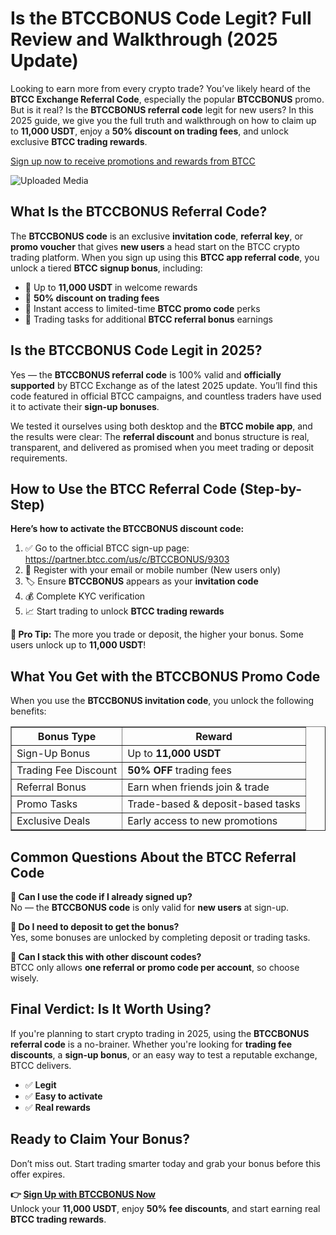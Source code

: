 
<h1>Is the BTCCBONUS Code Legit? Full Review and Walkthrough (2025 Update)</h1>
<p>Looking to earn more from every crypto trade? You’ve likely heard of the <strong>BTCC Exchange Referral Code</strong>, especially the popular <strong>BTCCBONUS</strong> promo. But is it real? Is the <strong>BTCCBONUS referral code</strong> legit for new users? In this 2025 guide, we give you the full truth and walkthrough on how to claim up to <strong>11,000 USDT</strong>, enjoy a <strong>50% discount on trading fees</strong>, and unlock exclusive <strong>BTCC trading rewards</strong>.</p>

<p><a href="https://partner.btcc.com/us/c/BTCCBONUS/9303" target="_blank">Sign up now to receive promotions and rewards from BTCC</a></p>
<img class="_1sjywpl0 bc5nci19k bc5nci4t0 bc5nci45b bc5nci4ow" alt="Uploaded Media" src="https://images.mirror-media.xyz/publication-images/fnEE2CLwyPt3H54inxWk7.png?height=960&amp;width=1920">
<h2>What Is the BTCCBONUS Referral Code?</h2>
<p>The <strong>BTCCBONUS code</strong> is an exclusive <strong>invitation code</strong>, <strong>referral key</strong>, or <strong>promo voucher</strong> that gives <strong>new users</strong> a head start on the BTCC crypto trading platform. When you sign up using this <strong>BTCC app referral code</strong>, you unlock a tiered <strong>BTCC signup bonus</strong>, including:</p>
<ul>
<li>🔹 Up to <strong>11,000 USDT</strong> in welcome rewards</li>
<li>🔹 <strong>50% discount on trading fees</strong></li>
<li>🔹 Instant access to limited-time <strong>BTCC promo code</strong> perks</li>
<li>🔹 Trading tasks for additional <strong>BTCC referral bonus</strong> earnings</li>
</ul>
<h2>Is the BTCCBONUS Code Legit in 2025?</h2>
<p>Yes — the <strong>BTCCBONUS referral code</strong> is 100% valid and <strong>officially supported</strong> by BTCC Exchange as of the latest 2025 update. You’ll find this code featured in official BTCC campaigns, and countless traders have used it to activate their <strong>sign-up bonuses</strong>.</p>
<p>We tested it ourselves using both desktop and the <strong>BTCC mobile app</strong>, and the results were clear: The <strong>referral discount</strong> and bonus structure is real, transparent, and delivered as promised when you meet trading or deposit requirements.</p>
<h2>How to Use the BTCC Referral Code (Step-by-Step)</h2>
<p><strong>Here’s how to activate the BTCCBONUS discount code:</strong></p>
<ol>
<li>✅ Go to the official BTCC sign-up page: <br><a href="https://partner.btcc.com/us/c/BTCCBONUS/9303" target="_blank">https://partner.btcc.com/us/c/BTCCBONUS/9303</a></li>
<li>🧾 Register with your email or mobile number (New users only)</li>
<li>🏷️ Ensure <strong>BTCCBONUS</strong> appears as your <strong>invitation code</strong></li>
<li>💰 Complete KYC verification</li>
<li>📈 Start trading to unlock <strong>BTCC trading rewards</strong></li>
</ol>
<p><strong>🔐 Pro Tip:</strong> The more you trade or deposit, the higher your bonus. Some users unlock up to <strong>11,000 USDT</strong>!</p>
<h2>What You Get with the BTCCBONUS Promo Code</h2>
<p>When you use the <strong>BTCCBONUS invitation code</strong>, you unlock the following benefits:</p>
<table border="1" cellpadding="8" cellspacing="0">
<tr><th>Bonus Type</th><th>Reward</th></tr>
<tr><td>Sign-Up Bonus</td><td>Up to <strong>11,000 USDT</strong></td></tr>
<tr><td>Trading Fee Discount</td><td><strong>50% OFF</strong> trading fees</td></tr>
<tr><td>Referral Bonus</td><td>Earn when friends join &amp; trade</td></tr>
<tr><td>Promo Tasks</td><td>Trade-based &amp; deposit-based tasks</td></tr>
<tr><td>Exclusive Deals</td><td>Early access to new promotions</td></tr>
</table>
<h2>Common Questions About the BTCC Referral Code</h2>
<p><strong>🔹 Can I use the code if I already signed up?</strong><br>No — the <strong>BTCCBONUS code</strong> is only valid for <strong>new users</strong> at sign-up.</p>
<p><strong>🔹 Do I need to deposit to get the bonus?</strong><br>Yes, some bonuses are unlocked by completing deposit or trading tasks.</p>
<p><strong>🔹 Can I stack this with other discount codes?</strong><br>BTCC only allows <strong>one referral or promo code per account</strong>, so choose wisely.</p>
<h2>Final Verdict: Is It Worth Using?</h2>
<p>If you're planning to start crypto trading in 2025, using the <strong>BTCCBONUS referral code</strong> is a no-brainer. Whether you're looking for <strong>trading fee discounts</strong>, a <strong>sign-up bonus</strong>, or an easy way to test a reputable exchange, BTCC delivers.</p>
<ul>
<li>✅ <strong>Legit</strong></li>
<li>✅ <strong>Easy to activate</strong></li>
<li>✅ <strong>Real rewards</strong></li>
</ul>
<h2>Ready to Claim Your Bonus?</h2>
<p>Don’t miss out. Start trading smarter today and grab your bonus before this offer expires.</p>
<p><strong>👉 <a href="https://partner.btcc.com/us/c/BTCCBONUS/9303" target="_blank">Sign Up with BTCCBONUS Now</a></strong><br>Unlock your <strong>11,000 USDT</strong>, enjoy <strong>50% fee discounts</strong>, and start earning real <strong>BTCC trading rewards</strong>.</p>
</body>
</html>
